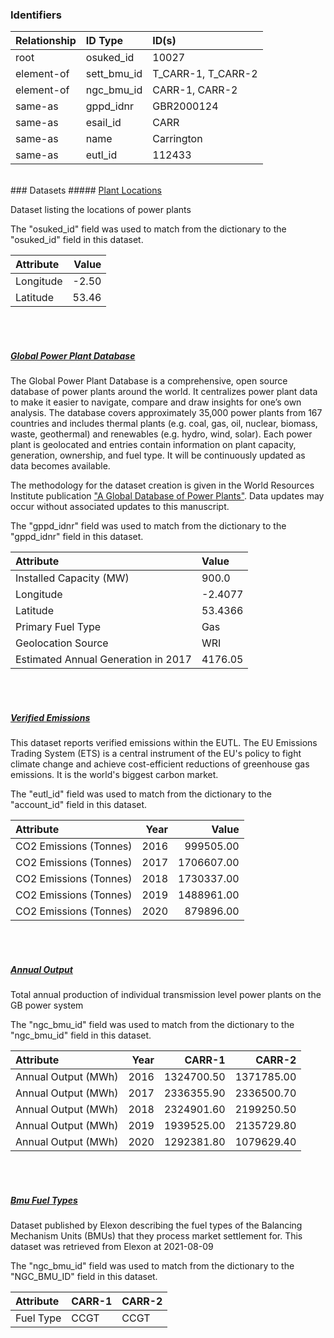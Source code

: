 ### Identifiers

| Relationship   | ID Type     | ID(s)              |
|:---------------|:------------|:-------------------|
| root           | osuked_id   | 10027              |
| element-of     | sett_bmu_id | T_CARR-1, T_CARR-2 |
| element-of     | ngc_bmu_id  | CARR-1, CARR-2     |
| same-as        | gppd_idnr   | GBR2000124         |
| same-as        | esail_id    | CARR               |
| same-as        | name        | Carrington         |
| same-as        | eutl_id     | 112433             |

<br>
### Datasets
##### <a href="https://raw.githubusercontent.com/OSUKED/Dictionary-Datasets/main/datasets/plant-locations/datapackage.json">Plant Locations</a>

Dataset listing the locations of power plants

The "osuked_id" field was used to match from the dictionary to the "osuked_id" field in this dataset.

| Attribute   |   Value |
|:------------|--------:|
| Longitude   |   -2.50 |
| Latitude    |   53.46 |

<br><br>
##### <a href="https://raw.githubusercontent.com/OSUKED/Dictionary-Datasets/main/datasets/global-power-plant-database/datapackage.json">Global Power Plant Database</a>

The Global Power Plant Database is a comprehensive, open source database of power plants around the world. It centralizes power plant data to make it easier to navigate, compare and draw insights for one’s own analysis. The database covers approximately 35,000 power plants from 167 countries and includes thermal plants (e.g. coal, gas, oil, nuclear, biomass, waste, geothermal) and renewables (e.g. hydro, wind, solar). Each power plant is geolocated and entries contain information on plant capacity, generation, ownership, and fuel type. It will be continuously updated as data becomes available. 

The methodology for the dataset creation is given in the World Resources Institute publication ["A Global Database of Power Plants"](https://www.wri.org/research/global-database-power-plants). Data updates may occur without associated updates to this manuscript.

The "gppd_idnr" field was used to match from the dictionary to the "gppd_idnr" field in this dataset.

| Attribute                           | Value   |
|:------------------------------------|:--------|
| Installed Capacity (MW)             | 900.0   |
| Longitude                           | -2.4077 |
| Latitude                            | 53.4366 |
| Primary Fuel Type                   | Gas     |
| Geolocation Source                  | WRI     |
| Estimated Annual Generation in 2017 | 4176.05 |

<br><br>
##### <a href="https://raw.githubusercontent.com/OSUKED/Dictionary-Datasets/main/datasets/verified-emissions/datapackage.json">Verified Emissions</a>

This dataset reports verified emissions within the EUTL. The EU Emissions Trading System (ETS) is a central instrument of the EU's policy to fight climate change and achieve cost-efficient reductions of greenhouse gas emissions. It is the world's biggest carbon market.

The "eutl_id" field was used to match from the dictionary to the "account_id" field in this dataset.

| Attribute              |   Year |      Value |
|:-----------------------|-------:|-----------:|
| CO2 Emissions (Tonnes) |   2016 |  999505.00 |
| CO2 Emissions (Tonnes) |   2017 | 1706607.00 |
| CO2 Emissions (Tonnes) |   2018 | 1730337.00 |
| CO2 Emissions (Tonnes) |   2019 | 1488961.00 |
| CO2 Emissions (Tonnes) |   2020 |  879896.00 |

<br><br>
##### <a href="https://raw.githubusercontent.com/OSUKED/Dictionary-Datasets/main/datasets/annual-output/datapackage.json">Annual Output</a>

Total annual production of individual transmission level power plants on the GB power system

The "ngc_bmu_id" field was used to match from the dictionary to the "ngc_bmu_id" field in this dataset.

| Attribute           |   Year |     CARR-1 |     CARR-2 |
|:--------------------|-------:|-----------:|-----------:|
| Annual Output (MWh) |   2016 | 1324700.50 | 1371785.00 |
| Annual Output (MWh) |   2017 | 2336355.90 | 2336500.70 |
| Annual Output (MWh) |   2018 | 2324901.60 | 2199250.50 |
| Annual Output (MWh) |   2019 | 1939525.00 | 2135729.80 |
| Annual Output (MWh) |   2020 | 1292381.80 | 1079629.40 |

<br><br>
##### <a href="https://raw.githubusercontent.com/OSUKED/Dictionary-Datasets/main/datasets/bmu-fuel-types/datapackage.json">Bmu Fuel Types</a>

Dataset published by Elexon describing the fuel types of the Balancing Mechanism Units (BMUs) that they process market settlement for. This dataset was retrieved from Elexon at 2021-08-09

The "ngc_bmu_id" field was used to match from the dictionary to the "NGC_BMU_ID" field in this dataset.

| Attribute   | CARR-1   | CARR-2   |
|:------------|:---------|:---------|
| Fuel Type   | CCGT     | CCGT     |
